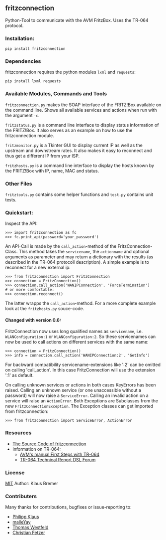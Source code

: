 ## fritzconnection

Python-Tool to communicate with the AVM FritzBox.
Uses the TR-064 protocol.

### Installation:

    pip install fritzconnection

### Dependencies

fritzconnection requires the python modules `lxml` and `requests`:

    pip install lxml requests

### Available Modules, Commands and Tools

`fritzconnection.py` makes the SOAP interface of the FRITZ!Box available on the command line.
Shows all available services and actions when run with the argument `-c`.

`fritzstatus.py` is a command line interface to display status information of the FRITZ!Box.
It also serves as an example on how to use the fritzconnection module.

`fritzmonitor.py` is a Tkinter GUI to display current IP as well as the upstream and downstream rates.
It also makes it easy to reconnect and thus get a different IP from your ISP.

`fritzhosts.py` is a command line interface to display the hosts known by the FRITZ!Box with IP, name, MAC and status.

### Other Files

`fritztools.py` contains some helper functions and `test.py` contains unit tests.

### Quickstart:

Inspect the API:

    >>> import fritzconnection as fc
    >>> fc.print_api(password='your_password')

An API-Call is made by the `call_action`-method of the FritzConnection-Class. This method takes the `servicename`, the `actionname` and optional arguments as parameter and may return a dictionary with the results (as described in the TR-064 protocoll description). A simple example is to reconnect for a new external ip:

    >>> from fritzconnection import FritzConnection
    >>> connection = FritzConnection()
    >>> connection.call_action('WANIPConnection', 'ForceTermination')
    # or more comfortable:
    >>> connection.reconnect()

The latter wrapps the `call_action`-method. For a more complete example look at the `fritzhosts.py` souce-code.


#### Changed with version 0.6:

FritzConnection now uses long qualified names as `servicename`, i.e. `WLANConfiguration:1` or `WLANConfiguration:2`. So these servicenames can now be used to call actions on different services with the same name:

    >>> connection = FritzConnection()
    >>> info = connection.call_action('WANIPConnection:2', 'GetInfo')

For backward compatibility servicename-extensions like ':2' can be omitted on calling 'call_action'. In this case FritzConnection will use the extension ':1' as default.

On calling unknown services or actions in both cases KeyErrors has been raised. Calling an unknown service (or one unaccessible without a password) will now raise a `ServiceError`. Calling an invalid action on a service will raise an `ActionError`. Both Exceptions are Subclasses from the new `FritzConnectionException`. The Exception classes can get imported from fritzconnection:

    >>> from fritzconnection import ServiceError, ActionError


### Resources

* [The Source Code of fritzconnection](https://bitbucket.org/kbr/fritzconnection)
* Information on TR-064:
  * [AVM's manual First Steps with TR-064](http://avm.de/fileadmin/user_upload/Global/Service/Schnittstellen/AVM_TR-064_first_steps.pdf)
  * [TR-064 Technical Report DSL Forum](http://www.broadband-forum.org/technical/download/TR-064.pdf)


### License

[MIT](https://opensource.org/licenses/MIT)
Author: Klaus Bremer


### Contributers

Many thanks for contributions, bugfixes or issue-reporting to:

* [Philipp Klaus](https://bitbucket.org/pklaus)
* [malleYay](https://bitbucket.org/malleYay)
* [Thomas Westfeld](https://bitbucket.org/westfeld)
* [Christian Fetzer](https://bitbucket.org/fetzerch)

